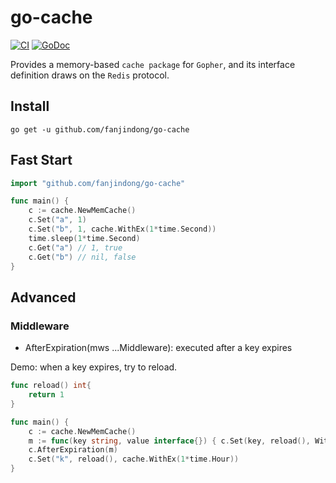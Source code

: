 # go-cache
[![CI](https://github.com/fanjindong/go-cache/actions/workflows/main.yml/badge.svg?branch=master)](https://github.com/fanjindong/go-cache/actions/workflows/main.yml)
[![GoDoc](https://godoc.org/github.com/fanjindong/go-cache?status.svg)](https://pkg.go.dev/github.com/fanjindong/go-cache)

Provides a memory-based `cache package` for `Gopher`, and its interface definition draws on the `Redis` protocol.

## Install

`go get -u github.com/fanjindong/go-cache`

## Fast Start

```go
import "github.com/fanjindong/go-cache"

func main() {
    c := cache.NewMemCache()
    c.Set("a", 1)
    c.Set("b", 1, cache.WithEx(1*time.Second))
    time.sleep(1*time.Second)
    c.Get("a") // 1, true
    c.Get("b") // nil, false
}
```

## Advanced

### Middleware
- AfterExpiration(mws ...Middleware): executed after a key expires

Demo: when a key expires, try to reload.

```go
func reload() int{
	return 1
}

func main() {
    c := cache.NewMemCache()
    m := func(key string, value interface{}) { c.Set(key, reload(), WithEx(1*time.Hour)) }
    c.AfterExpiration(m)
    c.Set("k", reload(), cache.WithEx(1*time.Hour))
}
```

